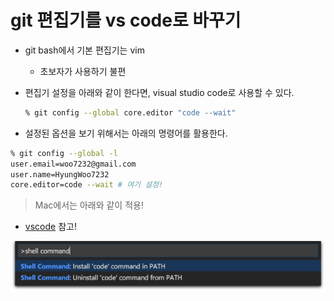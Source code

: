 # git 편집기를 vs code로 바꾸기

* git bash에서 기본 편집기는 vim

  * 초보자가 사용하기 불편

* 편집기 설정을 아래와 같이 한다면, visual studio code로 사용할 수 있다.

  ```bash
  % git config --global core.editor "code --wait"
  ```

* 설정된 옵션을 보기 위해서는 아래의 명령어를 활용한다.

```bash
% git config --global -l
user.email=woo7232@gmail.com
user.name=HyungWoo7232
core.editor=code --wait # 여기 설정!
```



> Mac에서는 아래와 같이 적용!

* [vscode](https://code.visualstudio.com/docs/setup/mac#_launching-from-the-command-line) 참고!

![shell-command](md-images/shell-command.png)

